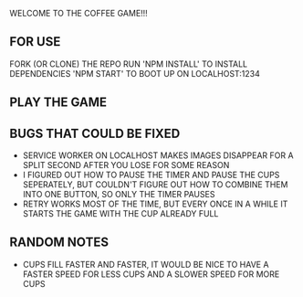WELCOME TO THE COFFEE GAME!!!

## FOR USE ##
FORK (OR CLONE) THE REPO
RUN 'NPM INSTALL' TO INSTALL DEPENDENCIES
'NPM START' TO BOOT UP ON LOCALHOST:1234

## PLAY THE GAME ##


## BUGS THAT COULD BE FIXED ##
- SERVICE WORKER ON LOCALHOST MAKES IMAGES DISAPPEAR FOR A SPLIT SECOND AFTER YOU LOSE FOR SOME REASON
- I FIGURED OUT HOW TO PAUSE THE TIMER AND PAUSE THE CUPS SEPERATELY, BUT COULDN'T FIGURE OUT HOW TO COMBINE THEM INTO ONE BUTTON, SO ONLY THE TIMER PAUSES
- RETRY WORKS MOST OF THE TIME, BUT EVERY ONCE IN A WHILE IT STARTS THE GAME WITH THE CUP ALREADY FULL


## RANDOM NOTES ##
- CUPS FILL FASTER AND FASTER, IT WOULD BE NICE TO HAVE A FASTER SPEED FOR LESS CUPS AND A SLOWER SPEED FOR MORE CUPS

